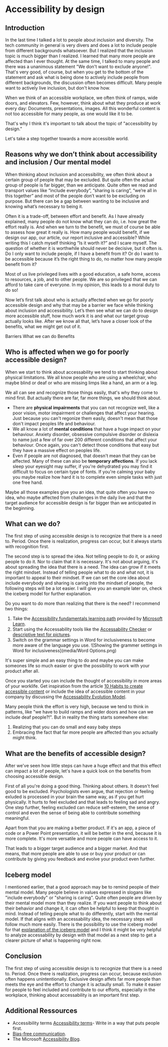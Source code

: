# Accessibility by design

## Introduction
In the last time I talked a lot to people about inclusion and diversity. The tech community in general is very divers and does a lot to include people from different backgrounds whatsoever. But I realized that the inclusion topic is much bigger than I realized. I learned that many more people are affected than I ever thought. 
At the same time, I talked to many people and there was a unanimous statement "We don't want to exclude anyone!". That's very good, of course, but when you get to the bottom of the statement and ask what is being done to actively include people from different backgrounds, the discussion often becomes difficult. Many people want to actively live inclusion, but don't know how. 

When we think of an accessible workplace, we often think of ramps, wide doors, and elevators. Few, however, think about what they produce at work every day: Documents, presentations, images. All this wonderful content is not too accessible for many people, as one would like it to be. 

That's why I think it's important to talk about the topic of "accessibility by design." 

Let's take a step together towards a more accessible world.

## Reasons why we don’t think about accessibility and inclusion / Our mental model
When thinking about inclusion and accessibility, we often think about a certain group of people that may be excluded. But quite often the actual group of people is far bigger, than we anticipate. 
Quite often we read and transport values like “include everybody”, “sharing is caring”, “we’re all in this together” and most of the people don’t want to be excluding on purpose. But there can be a gap between wanting to be inclusive and knowing what’s necessary to being it. 

Often it is a trade-off, between effort and benefit. As I have already explained, many people do not know what they can do, i.e. how great the effort really is. And when we turn to the benefit, we must of course be able to assess how great it really is. How many people would benefit, if we design our app, our article, our report inclusive and accessible? 
While writing this I catch myself thinking “Is it worth it?” and I scare myself. The question of whether it is worthwhile should never be decisive, but it often is.
Do I only want to include people, if I have a benefit from it? Or do I want to be accessible because it’s the right thing to do, no matter how many people benefit from it? 

Most of us live privileged lives with a good education, a safe home, access to resources, a job, and to other people. We are so privileged that we can afford to take care of everyone.
In my opinion, this leads to a moral duty to do so!

Now let’s first talk about who is actually affected when we go for poorly accessible design and why that may be a barrier we face while thinking about inclusion and accessibility. Let’s then see what we can do to design more accessible stuff, how much work it is and what our target group actually looks like.
After we know all that, let’s have a closer look of the benefits, what we might get out of it.

Barriers
What we can do
Benefits

## Who is affected when we go for poorly accessible design?
When we start to think about accessability we tend to start thinking about physical limitations. We all know people who are using a wheelchair, who maybe blind or deaf or who are missing limps like a hand, an arm or a leg. 

We all can see and recognize those things easily, that's why they come to mind first. But actually there are far, far more things, we should think about.
- There are **physical impairments** that you can not recognize well, like a poor vision, motor impairment or challenges that affect your hearing. Just because you can't regonize them easily, doesn't mean that those don't impact peoples life and behaviour.
- We all know a lot of **mental conditions** that have a huge impact on your behaviour. Anxiety disorder, obsessive compulsive disorder or dislexia to name just a few of far over 200 different conditions that affect your behaviour. Once again, you can't detect those conditions that easy but they have a massive effect on peoples life. 
- Even if people are not diagnosed, that doesn't mean that they can be affected. Many of these can also be **temporary affections**. If you lack sleep your eyesight may suffer, if you're dehydrated you may find it difficult to focus on certain type of fonts. If you're calming your baby you maybe realize how hard it is to complete even simple tasks with just one free hand. 

Maybe all those examples give you an idea, that quite often you have no idea, who maybe affected from challenges in the daily live and that the target audience for accessible design is far bigger than we anticipated in the beginning. 


## What can we do?
The first step of using accessible design is to recognize that there is a need to. Period.
Once there is realization, progress can occur, but it always starts with recognition first.

The second step is to spread the idea. Not telling people to do it, or asking people to do it. Nor to claim that it is necessary. It's not about arguing, it's about spreading the idea that there is a need. The idea can grow if it meets the right mindset. Instead of telling people what to do and what not, it is important to appeal to their mindset. If we can set the core idea about include everybody and sharing is caring into the mindset of people, the following steps will be a lot easier. I will give you an example later on, check the iceberg model for further explanation.

Do you want to do more than realizing that there is the need? I recommend two things:
1. Take the [Accessibility fundamentals learning path](https://docs.microsoft.com/en-us/learn/paths/accessibility-fundamentals/) provided by [Microsoft Learn](https://docs.microsoft.com/en-us/learn/).
2. Start using the Accessability tools like the [Accessability Checker](https://support.microsoft.com/en-us/topic/improve-accessibility-with-the-accessibility-checker-a16f6de0-2f39-4a2b-8bd8-5ad801426c7f) or [descriptive text for pictures](https://support.microsoft.com/en-us/topic/everything-you-need-to-know-to-write-effective-alt-text-df98f884-ca3d-456c-807b-1a1fa82f5dc2).
3. Switch on the grammar settings in Word for inclusiveness to become more aware of the language you use. ![Showing the grammer settings in Word for inclusiveness](media/Word Options.png)

It's super simple and an easy thing to do and maybe you can make someones life so much easier or give the possibility to work with your product after all. 

Once you started you can include the thought of accessibility in more areas of your worklife. Get inspiration from the article [10 Habits to create accessible content](https://blogs.microsoft.com/accessibility/10-habits-to-create-accessible-content/) or include the idea of accessible content in your company by discussing the [Accessability Evolution Model](https://blogs.microsoft.com/accessibility/accessibility-evolution-model/).

Many people think the effort is very high, because we tend to think in patterns, like "we have to build ramps and wider doors and how can we include deaf people?!". But in reality the thing starts somewhere else:
1. Realizing that you can do small and easy baby steps
2. Embracing the fact that far more people are affected than you actually might think.


## What are the benefits of accessible design?
After we've seen how little steps can have a huge effect and that this effect can impact a lot of people, let's have a quick look on the benefits from choosing accessible design. 

First of all you're doing a good thing. Thinking about others. It doesn't feel good to be excluded. Psychologists even argue, that rejection or feeling exluded is processed in your brain the same way, as if you get hurt physically. It hurts to feel excluded and that leads to feeling sad and angry. One step further, feeling excluded can reduce self-esteem, the sense of control and even the sense of being able to contribute something meaningful.

Apart from that you are making a better product. If it's an app, a piece of code or a Power Point presentation, it will be better in the end, because it is more complete. It's more versatile and more people can have access to it.

That leads to a bigger target audience and a bigger market. And that means, that more people are able to use or buy your product or can contribute by giving you feedback and evolve your product even further.

## Iceberg model
I mentioned earlier, that a good approach may be to remind people of their mental model. Many people believe in values expressed in slogans like "include everybody" or "sharing is caring". Quite often people are driven by their mental model more than they realize. If you want people to think about their behavior and change it, it can often be helpful to keep that thought in mind. Instead of telling people what to do differently, start with the mental model. If that aligns with an accessability idea, the necessary steps will follow much more easily. There is the possibility to use the iceberg model for that [explanation of the iceberg model](https://docs.microsoft.com/en-us/microsoft-365/community/why-m365-adoption-projects-fail#the-iceberg-model) and I think it might be very helpful to analyze accessability by design with that model as a next step to get a clearer picture of what is happening right now.

## Conclusion
The first step of using accessible design is to recognize that there is a need to. Period.
Once there is realization, progress can occur, because exclusion often happens unintentionally. Exclusive design affets far more people than meets the eye and the effort to change it is actaully small. To make it easier for people to feel included and contribute to our efforts, especially in the workplace, thinking about accessability is an important first step. 

## Additional Ressources
- Accessibility terms [Accessibility terms](https://docs.microsoft.com/en-us/style-guide/a-z-word-list-term-collections/term-collections/accessibility-terms)- Write in a way that puts people first.
- [Bias-free communication](https://docs.microsoft.com/en-us/style-guide/bias-free-communication).
- The Microsoft [Accessibility Blog](https://www.microsoft.com/en-us/accessibility?rtc=1).
